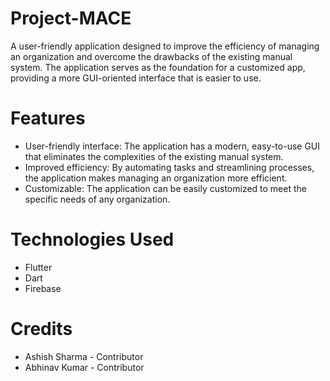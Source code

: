 # Project-MACE

A user-friendly application designed to improve the efficiency of managing an organization and overcome the drawbacks of the existing manual system. The application serves as the foundation for a customized app, providing a more GUI-oriented interface that is easier to use.

# Features
* User-friendly interface: The application has a modern, easy-to-use GUI that eliminates the complexities of the existing manual system.
* Improved efficiency: By automating tasks and streamlining processes, the application makes managing an organization more efficient.
* Customizable: The application can be easily customized to meet the specific needs of any organization.

# Technologies Used
* Flutter
* Dart
* Firebase

# Credits
* Ashish Sharma - Contributor
* Abhinav Kumar - Contributor
